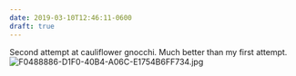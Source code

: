 ```yaml
---
date: 2019-03-10T12:46:11-0600
draft: true
---
```




Second attempt at cauliflower gnocchi. Much better than my first attempt. ![F0488886-D1F0-40B4-A06C-E1754B6FF734.jpg](http://ianwhitney.micro.blog/uploads/2019/df2a72aadc.jpg)



